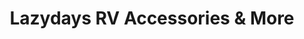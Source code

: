 ---
title: "Lazydays RV Accessories & More"
url: /thonotosassa/lazydays-rv-accessories-and-more/
shop: shop
---
